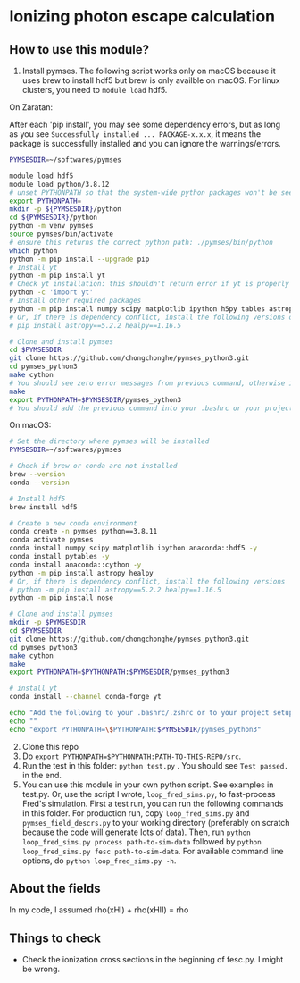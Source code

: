 # Ionizing photon escape calculation

## How to use this module?

1. Install pymses. The following script works only on macOS because it uses brew to install hdf5 but brew is only availble on macOS. For linux clusters, you need to `module load` hdf5. 

On Zaratan: 

After each 'pip install', you may see some dependency errors, but as long as you see `Successfully installed ... PACKAGE-x.x.x`, it means the package is successfully installed and you can ignore the warnings/errors. 

```sh
PYMSESDIR=~/softwares/pymses

module load hdf5
module load python/3.8.12
# unset PYTHONPATH so that the system-wide python packages won't be seen
export PYTHONPATH=
mkdir -p ${PYMSESDIR}/python
cd ${PYMSESDIR}/python
python -m venv pymses
source pymses/bin/activate
# ensure this returns the correct python path: ./pymses/bin/python
which python
python -m pip install --upgrade pip
# Install yt
python -m pip install yt
# Check yt installation: this shouldn't return error if yt is properly installed
python -c 'import yt'
# Install other required packages
python -m pip install numpy scipy matplotlib ipython h5py tables astropy healpy nose
# Or, if there is dependency conflict, install the following versions of astropy and healpy
# pip install astropy==5.2.2 healpy==1.16.5

# Clone and install pymses
cd $PYMSESDIR
git clone https://github.com/chongchonghe/pymses_python3.git
cd pymses_python3
make cython
# You should see zero error messages from previous command, otherwise it's a failure. If make is successful, the last line of the printing should be something like 'make[1]: Leaving directory '/home/che1234/softwares/pymses/pymses_python3'
make
export PYTHONPATH=$PYMSESDIR/pymses_python3
# You should add the previous command into your .bashrc or your project setup script
```

On macOS:

```sh
# Set the directory where pymses will be installed
PYMSESDIR=~/softwares/pymses

# Check if brew or conda are not installed
brew --version
conda --version

# Install hdf5
brew install hdf5

# Create a new conda environment
conda create -n pymses python==3.8.11
conda activate pymses
conda install numpy scipy matplotlib ipython anaconda::hdf5 -y
conda install pytables -y
conda install anaconda::cython -y
python -m pip install astropy healpy 
# Or, if there is dependency conflict, install the following versions
# python -m pip install astropy==5.2.2 healpy==1.16.5
python -m pip install nose

# Clone and install pymses
mkdir -p $PYMSESDIR
cd $PYMSESDIR
git clone https://github.com/chongchonghe/pymses_python3.git
cd pymses_python3
make cython
make
export PYTHONPATH=$PYTHONPATH:$PYMSESDIR/pymses_python3

# install yt
conda install --channel conda-forge yt

echo "Add the following to your .bashrc/.zshrc or to your project setup script"
echo ""
echo "export PYTHONPATH=\$PYTHONPATH:$PYMSESDIR/pymses_python3"
```

2. Clone this repo
3. Do `export PYTHONPATH=$PYTHONPATH:PATH-TO-THIS-REPO/src`. 
4. Run the test in this folder: `python test.py` . You should see `Test passed.` in the end. 
5. You can use this module in your own python script. See examples in test.py. Or, use the script I wrote, `loop_fred_sims.py`, to fast-process Fred's simulation. First a test run, you can run the following commands in this folder. For production run, copy `loop_fred_sims.py` and `pymses_field_descrs.py` to your working directory (preferably on scratch because the code will generate lots of data). Then, run `python loop_fred_sims.py process path-to-sim-data` followed by `python loop_fred_sims.py fesc path-to-sim-data`. For available command line options, do `python loop_fred_sims.py -h`. 

## About the fields

In my code, I assumed rho(xHI) + rho(xHII) = rho

## Things to check

- Check the ionization cross sections in the beginning of fesc.py. I might be wrong. 
